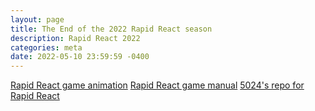 ```yaml
---
layout: page
title: The End of the 2022 Rapid React season
description: Rapid React 2022
categories: meta
date: 2022-05-10 23:59:59 -0400
---
```


[Rapid React game animation](https://www.youtube.com/watch?v=LgniEjI9cCM)
[Rapid React game manual](https://firstfrc.blob.core.windows.net/frc2022/Manual/2022FRCGameManual.pdf)
[5024's repo for Rapid React](https://github.com/frc5024/RapidReact)
